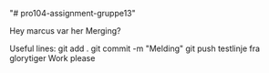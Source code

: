 "# pro104-assignment-gruppe13" 

Hey marcus var her
Merging?

Useful lines:
git add .
git commit -m "Melding"
git push
testlinje fra glorytiger
Work please


